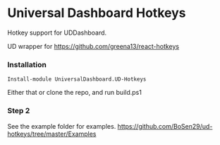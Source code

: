 # Universal Dashboard Hotkeys
Hotkey support for UDDashboard.

UD wrapper for https://github.com/greena13/react-hotkeys

### Installation

```
Install-module UniversalDashboard.UD-Hotkeys
``` 

Either that or clone the repo, and run build.ps1

### Step 2 

See the example folder for examples.
https://github.com/BoSen29/ud-hotkeys/tree/master/Examples
